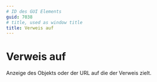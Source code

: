 ```yaml
---
# ID des GUI Elements
guid: 7038
# title, used as window title
title: Verweis auf
---
```


# Verweis auf

Anzeige des Objekts oder der URL auf die der Verweis zielt. 


